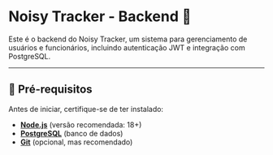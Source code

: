 # Noisy Tracker - Backend 🚀

Este é o backend do Noisy Tracker, um sistema para gerenciamento de usuários e funcionários, incluindo autenticação JWT e integração com PostgreSQL.

---

## 📌 Pré-requisitos
Antes de iniciar, certifique-se de ter instalado:

- **[Node.js](https://nodejs.org/)** (versão recomendada: 18+)
- **[PostgreSQL](https://www.postgresql.org/download/)** (banco de dados)
- **[Git](https://git-scm.com/)** (opcional, mas recomendado)
